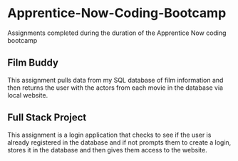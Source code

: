 # Apprentice-Now-Coding-Bootcamp
Assignments completed during the duration of the Apprentice Now coding bootcamp


## Film Buddy
This assignment pulls data from my SQL database of film information and then returns the user with the actors from each movie in the database via local website.

## Full Stack Project
This assignment is a login application that checks to see if the user is already registered in the database and if not prompts them to create a login, stores it in the database and then gives them access to the website.
